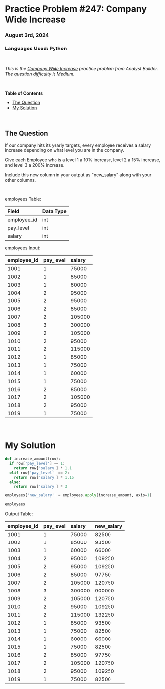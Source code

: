 # **Practice Problem #247: Company Wide Increase**
### August 3rd, 2024
### Languages Used: Python

<br>

*This is the [Company Wide Increase](https://www.analystbuilder.com/questions/company-wide-increase-TytwW) practice problem from Analyst Builder. The question difficulty is Medium.*

<br>

**Table of Contents**

-   [The Question](#the-question)
-   [My Solution](#my-solution)
  
<br>

## The Question

If our company hits its yearly targets, every employee receives a salary increase depending on what level you are in the company.

Give each Employee who is a level 1 a 10% increase, level 2 a 15% increase, and level 3 a 200% increase.

Include this new column in your output as "new_salary" along with your other columns.

<br>

employees Table:

| Field       | Data Type |
| :---------- | :-------- |
| employee_id | int       |
| pay_level   | int       |
| salary      | int       |

employees Input:

| employee_id | pay_level | salary |
| :---------- | :-------- | :----- |
| 1001        | 1         | 75000  |
| 1002        | 1         | 85000  |
| 1003        | 1         | 60000  |
| 1004        | 2         | 95000  |
| 1005        | 2         | 95000  |
| 1006        | 2         | 85000  |
| 1007        | 2         | 105000 |
| 1008        | 3         | 300000 |
| 1009        | 2         | 105000 |
| 1010        | 2         | 95000  |
| 1011        | 2         | 115000 |
| 1012        | 1         | 85000  |
| 1013        | 1         | 75000  |
| 1014        | 1         | 60000  |
| 1015        | 1         | 75000  |
| 1016        | 2         | 85000  |
| 1017        | 2         | 105000 |
| 1018        | 2         | 95000  |
| 1019        | 1         | 75000  |

<br>

# My Solution

``` Python
def increase_amount(row):
  if row['pay_level'] == 1:
    return row['salary'] * 1.1
  elif row['pay_level'] == 2:
    return row['salary'] * 1.15
  else:
    return row['salary'] * 3

employees['new_salary'] = employees.apply(increase_amount, axis=1)

employees
```

Output Table:

| employee_id | pay_level | salary | new_salary |
| :---------- | :-------- | :----- | :--------- |
| 1001        | 1         | 75000  | 82500      |
| 1002        | 1         | 85000  | 93500      |
| 1003        | 1         | 60000  | 66000      |
| 1004        | 2         | 95000  | 109250     |
| 1005        | 2         | 95000  | 109250     |
| 1006        | 2         | 85000  | 97750      |
| 1007        | 2         | 105000 | 120750     |
| 1008        | 3         | 300000 | 900000     |
| 1009        | 2         | 105000 | 120750     |
| 1010        | 2         | 95000  | 109250     |
| 1011        | 2         | 115000 | 132250     |
| 1012        | 1         | 85000  | 93500      |
| 1013        | 1         | 75000  | 82500      |
| 1014        | 1         | 60000  | 66000      |
| 1015        | 1         | 75000  | 82500      |
| 1016        | 2         | 85000  | 97750      |
| 1017        | 2         | 105000 | 120750     |
| 1018        | 2         | 95000  | 109250     |
| 1019        | 1         | 75000  | 82500      |
